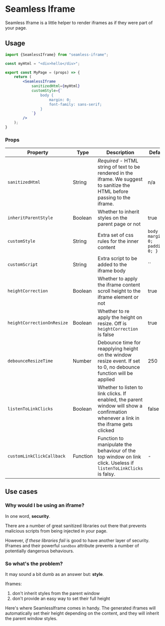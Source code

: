 # Seamless Iframe

Seamless Iframe is a little helper to render iframes as if they were part of your page.

## Usage

````jsx
import {SeamlessIframe} from "seamless-iframe";

const myHtml = "<div>hello</div>";

export const MyPage = (props) => {
    return ( 
        <SeamlessIframe
            sanitizedHtml={myHtml}
            customStyle={`
                body {
                    margin: 0;
                    font-family: sans-serif;
                }
            `}
        />
    );
}
````

### Props

| Property | Type | Description  | Default |
| --- | --- | --- | --- |
| `sanitizedHtml` | String | *Required* - HTML string of text to be rendered in the iframe. We suggest to sanitize the HTML before passing to the iframe. | n/a |
| `inheritParentStyle`| Boolean | Whether to inherit styles on the parent page or not | true 
| `customStyle` | String | Extra set of css rules for the inner content | `body { margin: 0; padding: 0; }` |
| `customScript` | String | Extra script to be added to the iframe body | `` |
| `heightCorrection` | Boolean | Whether to apply the iframe content scroll height to the iframe element or not | true |  
| `heightCorrectionOnResize` | Boolean | Whether to re apply the height on resize. Off is `heightCorrection` is false | true | 
| `debounceResizeTime` | Number | Debounce time for reapplying height on the window resize event. If set to 0, no debounce function will be applied | 250 |
| `listenToLinkClicks` | Boolean | Whether to listen to link clicks. If enabled, the parent window will show a confirmation whenever a link in the iframe gets clicked | false |
| `customLinkClickCallback` | Function | Function to manipulate the behaviour of the top window on link click. Useless if `listenToLinkClicks` is falsy. | - |


## Use cases

### Why would I be using an iframe?

In one word, **security**.

There are a number of great sanitized libraries out there that prevents
malicious scripts from being injected in your page.

However, *if these libraries fail* is good to have another layer of security. IFrames
and their powerful `sandbox` attribute prevents a number of potentially dangerous behaviours.

### So what's the problem?

It may sound a bit dumb as an answer but: **style**.

Iframes:
1. don't inherit styles from the parent window
1. don't provide an easy way to set their full height

Here's where SeamlessIframe comes in handy. The generated iframes will automatically set their height depending on the content,
and they will inherit the parent window styles.
